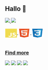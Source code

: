 ## Hallo 💫

 <div>
   <a href="https://github.com/carolinaciolin">
   <img height="180em" src="https://github-readme-stats.vercel.app/api?username=carolinaciolin&show_icons=true&theme=synthwave&include_all_commits=true&count_private=true"/>
   <img height="180em" src="https://github-readme-stats.vercel.app/api/top-langs/?username=carolinaciolin&layout=compact&langs_count=6&theme=synthwave"/>
</div>
    
<div style="display: inline_block"><br>
  <img align="center" alt="Js" height="30" width="40" src="https://raw.githubusercontent.com/devicons/devicon/master/icons/javascript/javascript-plain.svg">
  <img align="center" alt="HTML" height="30" width="40" src="https://raw.githubusercontent.com/devicons/devicon/master/icons/html5/html5-original.svg">
  <img align="center" alt="CSS" height="30" width="40" src="https://raw.githubusercontent.com/devicons/devicon/master/icons/css3/css3-original.svg">
</div>
 
<br>
 
### Find more
 
<div> 
  <a href="https://behance.com/carolinaciolin" target="_blank"><img src="https://img.shields.io/badge/-Behance-orange?style=for-the-badge&logo=behance&logoColor=white" target="_blank"></a>
  <a href="https://instagram.com/carolinaciolin" target="_blank"><img src="https://img.shields.io/badge/-instagram-%23E4405F?style=for-the-badge&logo=instagram&logoColor=white" target="_blank"></a>
  <a href="https://www.linkedin.com/in/carolinaciolin" target="_blank"><img src="https://img.shields.io/badge/-LinkedIn-%230077B5?style=for-the-badge&logo=linkedin&logoColor=white" target="_blank"></a>
  <a href = "mailto:carolinaciolin@gmail.com"><img src="https://img.shields.io/badge/-Gmail-%23333?style=for-the-badge&logo=gmail&logoColor=white" target="_blank"></a>
</div>
